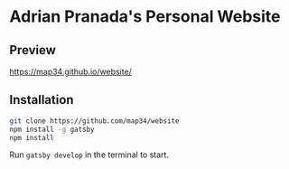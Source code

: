 # Adrian Pranada's Personal Website

## Preview

https://map34.github.io/website/

## Installation

```bash
git clone https://github.com/map34/website
npm install -g gatsby
npm install
```

Run `gatsby develop` in the terminal to start.

